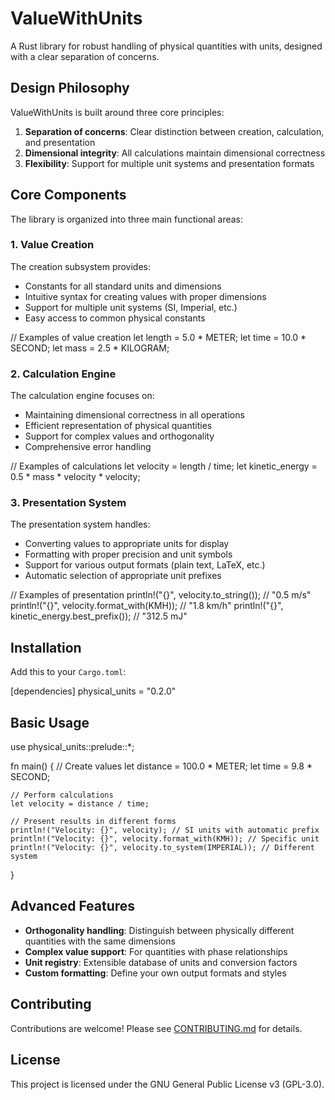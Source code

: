 # ValueWithUnits

A Rust library for robust handling of physical quantities with units, designed with a clear separation of concerns.

## Design Philosophy

ValueWithUnits is built around three core principles:

1. **Separation of concerns**: Clear distinction between creation, calculation, and presentation
2. **Dimensional integrity**: All calculations maintain dimensional correctness
3. **Flexibility**: Support for multiple unit systems and presentation formats

## Core Components

The library is organized into three main functional areas:

### 1. Value Creation

The creation subsystem provides:
- Constants for all standard units and dimensions
- Intuitive syntax for creating values with proper dimensions
- Support for multiple unit systems (SI, Imperial, etc.)
- Easy access to common physical constants

// Examples of value creation
let length = 5.0 * METER;
let time = 10.0 * SECOND;
let mass = 2.5 * KILOGRAM;

### 2. Calculation Engine

The calculation engine focuses on:
- Maintaining dimensional correctness in all operations
- Efficient representation of physical quantities
- Support for complex values and orthogonality
- Comprehensive error handling

// Examples of calculations
let velocity = length / time;
let kinetic_energy = 0.5 * mass * velocity * velocity;

### 3. Presentation System

The presentation system handles:
- Converting values to appropriate units for display
- Formatting with proper precision and unit symbols
- Support for various output formats (plain text, LaTeX, etc.)
- Automatic selection of appropriate unit prefixes

// Examples of presentation
println!("{}", velocity.to_string()); // "0.5 m/s"
println!("{}", velocity.format_with(KMH)); // "1.8 km/h"
println!("{}", kinetic_energy.best_prefix()); // "312.5 mJ"

## Installation

Add this to your `Cargo.toml`:

[dependencies]
physical_units = "0.2.0"

## Basic Usage

use physical_units::prelude::*;

fn main() {
    // Create values
    let distance = 100.0 * METER;
    let time = 9.8 * SECOND;
    
    // Perform calculations
    let velocity = distance / time;
    
    // Present results in different forms
    println!("Velocity: {}", velocity); // SI units with automatic prefix
    println!("Velocity: {}", velocity.format_with(KMH)); // Specific unit
    println!("Velocity: {}", velocity.to_system(IMPERIAL)); // Different system
}

## Advanced Features

- **Orthogonality handling**: Distinguish between physically different quantities with the same dimensions
- **Complex value support**: For quantities with phase relationships
- **Unit registry**: Extensible database of units and conversion factors
- **Custom formatting**: Define your own output formats and styles

## Contributing

Contributions are welcome! Please see [CONTRIBUTING.md](CONTRIBUTING.md) for details.

## License

This project is licensed under the GNU General Public License v3 (GPL-3.0).